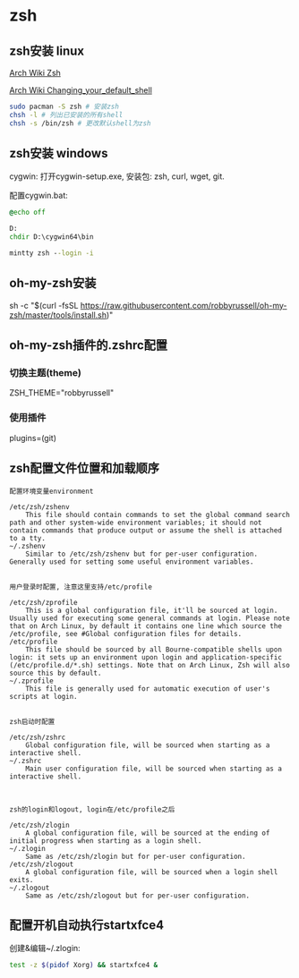 # zsh

## zsh安装 linux

[Arch Wiki Zsh](https://wiki.archlinux.org/index.php/Zsh)

[Arch Wiki Changing_your_default_shell](https://wiki.archlinux.org/index.php/Command-line_shell#Changing_your_default_shell)

```bash
sudo pacman -S zsh # 安装zsh
chsh -l # 列出已安装的所有shell
chsh -s /bin/zsh # 更改默认shell为zsh
```

## zsh安装 windows

cygwin: 打开cygwin-setup.exe, 安装包: zsh, curl, wget, git.

配置cygwin.bat:

```bat
@echo off

D:
chdir D:\cygwin64\bin

mintty zsh --login -i
```



## oh-my-zsh安装

sh -c "$(curl -fsSL https://raw.githubusercontent.com/robbyrussell/oh-my-zsh/master/tools/install.sh)"



## oh-my-zsh插件的.zshrc配置

### 切换主题(theme)

ZSH_THEME="robbyrussell"

### 使用插件

plugins=(git)











## zsh配置文件位置和加载顺序

```text
配置环境变量environment

/etc/zsh/zshenv
    This file should contain commands to set the global command search path and other system-wide environment variables; it should not contain commands that produce output or assume the shell is attached to a tty.
~/.zshenv
    Similar to /etc/zsh/zshenv but for per-user configuration. Generally used for setting some useful environment variables.


用户登录时配置, 注意这里支持/etc/profile

/etc/zsh/zprofile
    This is a global configuration file, it'll be sourced at login. Usually used for executing some general commands at login. Please note that on Arch Linux, by default it contains one line which source the /etc/profile, see #Global configuration files for details.
/etc/profile
    This file should be sourced by all Bourne-compatible shells upon login: it sets up an environment upon login and application-specific (/etc/profile.d/*.sh) settings. Note that on Arch Linux, Zsh will also source this by default.
~/.zprofile
    This file is generally used for automatic execution of user's scripts at login.


zsh启动时配置

/etc/zsh/zshrc
    Global configuration file, will be sourced when starting as a interactive shell.
~/.zshrc
    Main user configuration file, will be sourced when starting as a interactive shell.



zsh的login和logout, login在/etc/profile之后

/etc/zsh/zlogin
    A global configuration file, will be sourced at the ending of initial progress when starting as a login shell.
~/.zlogin
    Same as /etc/zsh/zlogin but for per-user configuration.
/etc/zsh/zlogout
    A global configuration file, will be sourced when a login shell exits.
~/.zlogout
    Same as /etc/zsh/zlogout but for per-user configuration.

```






## 配置开机自动执行startxfce4

创建&编辑~/.zlogin:

```bash
test -z $(pidof Xorg) && startxfce4 &
```
